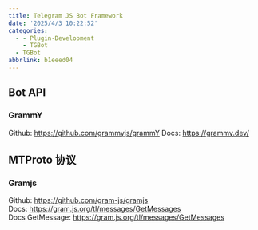 ```yaml
---
title: Telegram JS Bot Framework
date: '2025/4/3 10:22:52'
categories:
  - - Plugin-Development
    - TGBot
  - TGBot
abbrlink: b1eeed04
---
```


## Bot API
### GrammY
Github: https://github.com/grammyjs/grammY 
Docs: https://grammy.dev/

## MTProto 协议
### Gramjs
Github: https://github.com/gram-js/gramjs  
Docs: https://gram.js.org/tl/messages/GetMessages  
Docs GetMessage: https://gram.js.org/tl/messages/GetMessages  